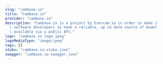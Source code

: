 ```yaml
---
slug: "cambase-io"
title: "Cambase.io"
provider: "cambase.io"
description: "Cambase.io is a project by Evercam.io in order to make it easier for\
  \ software developers to have a reliable, up to date source of model hardware information\
  \ available via a public API."
logo: "cambase.io-logo.jpeg"
logoMediaType: "image/jpeg"
tags: []
stubs: "cambase.io-stubs.json"
swagger: "cambase.io-swagger.json"
---
```

